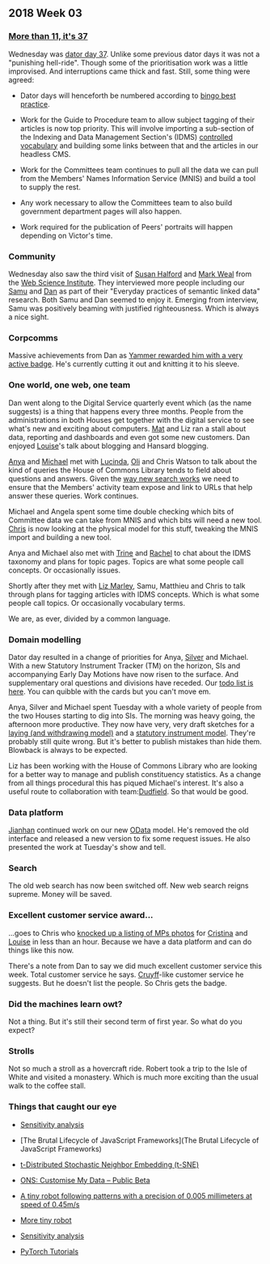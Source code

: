 ## 2018 Week 03

### [More than 11, it's 37](https://www.youtube.com/watch?v=u3ZvO4pcTHs)

Wednesday was [dator day 37](https://twitter.com/dasbarrett/status/953681955475869696). Unlike some previous dator days it was not a "punishing hell-ride". Though some of the prioritisation work was a little improvised. And interruptions came thick and fast. Still, some thing were agreed:

* Dator days will henceforth be numbered according to [bingo best practice](https://www.winkbingo.com/online-bingo/bingo-calls).

* Work for the Guide to Procedure team to allow subject tagging of their articles is now top priority. This will involve importing a sub-section of the Indexing and Data Management Section's (IDMS) [controlled vocabulary](http://www.data.parliament.uk/dataset/thesauri) and building some links between that and the articles in our headless CMS.

* Work for the Committees team continues to pull all the data we can pull from the Members' Names Information Service (MNIS) and build a tool to supply the rest.

* Any work necessary to allow the Committees team to also build government department pages will also happen.

* Work required for the publication of Peers' portraits will happen depending on Victor's time.

### Community

Wednesday also saw the third visit of [Susan Halford](https://www.southampton.ac.uk/socsci/about/staff/sjh3.page) and [Mark Weal](https://www.ecs.soton.ac.uk/people/mjw) from the [Web Science Institute](https://www.southampton.ac.uk/wsi/index.page). They interviewed more people including our [Samu](https://twitter.com/langsamu) and [Dan](https://twitter.com/dasbarrett) as part of their "Everyday practices of semantic linked data" research. Both Samu and Dan seemed to enjoy it. Emerging from interview, Samu was positively beaming with justified righteousness. Which is always a nice sight.

### Corpcomms

Massive achievements from Dan as [Yammer rewarded him with a very active badge](https://twitter.com/dasbarrett/status/954003466875228160). He's currently cutting it out and knitting it to his sleeve.

### One world, one web, one team

Dan went along to the Digital Service quarterly event which (as the name suggests) is a thing that happens every three months. People from the administrations in both Houses get together with the digital service to see what's new and exciting about computers. [Mat](https://twitter.com/matiasgermanico) and Liz ran a stall about data, reporting and dashboards and even got some new customers. Dan enjoyed [Louise](https://twitter.com/louduffs)'s talk about blogging and Hansard blogging.

[Anya](https://twitter.com/bitten_) and [Michael](https://twitter.com/fantasticlife) met with [Lucinda](https://twitter.com/LucindaMaer), [Oli](https://twitter.com/olihawkins) and Chris Watson to talk about the kind of queries the House of Commons Library tends to field about questions and answers. Given the [way new search works](http://smethur.st/posts/176135866) we need to ensure that the Members' activity team expose and link to URLs that help answer these queries. Work continues.

Michael and Angela spent some time double checking which bits of Committee data we can take from MNIS and which bits will need a new tool. [Chris](https://twitter.com/chrisalcockdev) is now looking at the physical model for this stuff, tweaking the MNIS import and building a new tool.

Anya and Michael also met with [Trine](https://twitter.com/stealthgeekuk) and [Rachel](https://twitter.com/rachel_ep) to chat about the IDMS taxonomy and plans for topic pages. Topics are what some people call concepts. Or occasionally issues.

Shortly after they met with [Liz Marley](https://twitter.com/greensideknits), Samu, Matthieu and Chris to talk through plans for tagging articles with IDMS concepts. Which is what some people call topics. Or occasionally vocabulary terms.

We are, as ever, divided by a common language.

### Domain modelling

Dator day resulted in a change of priorities for Anya, [Silver](https://twitter.com/silveroliver) and Michael. With a new Statutory Instrument Tracker (TM) on the horizon, SIs and accompanying Early Day Motions have now risen to the surface. And supplementary oral questions and divisions have receded. Our [todo list is here](https://trello.com/b/Z1nrm0Vr/parliament-ontology). You can quibble with the cards but you can't move em.

Anya, Silver and Michael spent Tuesday with a whole variety of people from the two Houses starting to dig into SIs. The morning was heavy going, the afternoon more productive. They now have very, very draft sketches for a [laying (and withdrawing model)](https://raw.githubusercontent.com/ukpds/ontologies/master/laying/laying.png) and a [statutory instrument model](https://raw.githubusercontent.com/ukpds/ontologies/master/statutory-instrument/statutory-instrument.png). They're probably still quite wrong. But it's better to publish mistakes than hide them. Blowback is always to be expected.

Liz has been working with the House of Commons Library who are looking for a better way to manage and publish constituency statistics. As a change from all things procedural this has piqued Michael's interest. It's also a useful route to collaboration with team:[Dudfield](https://twitter.com/mr_dudders). So that would be good.

### Data platform

[Jianhan](https://twitter.com/jianhanzhu) continued work on our new [OData](http://www.odata.org/) model. He's removed the old interface and released a new version to fix some request issues. He also presented the work at Tuesday's show and tell.

### Search

The old web search has now been switched off. New web search reigns supreme. Money will be saved.

### Excellent customer service award...

...goes to Chris who [knocked up a listing of MPs photos](https://twitter.com/chrisalcockdev/status/954334278707548160) for [Cristina](https://twitter.com/estrangeirada) and [Louise](https://twitter.com/LouiseVThompson) in less than an hour. Because we have a data platform and can do things like this now.

There's a note from Dan to say we did much excellent customer service this week. Total customer service he says. [Cruyff](https://en.wikipedia.org/wiki/Johan_Cruyff)-like customer service he suggests. But he doesn't list the people. So Chris gets the badge.

### Did the machines learn owt?

Not a thing. But it's still their second term of first year. So what do you expect?

### Strolls

Not so much a stroll as a hovercraft ride. Robert took a trip to the Isle of White and visited a monastery. Which is much more exciting than the usual walk to the coffee stall.

### Things that caught our eye

* [Sensitivity analysis](https://en.wikipedia.org/wiki/Sensitivity_analysis)

* [The Brutal Lifecycle of JavaScript Frameworks](The Brutal Lifecycle of JavaScript Frameworks)

* [t-Distributed Stochastic Neighbor Embedding (t-SNE)](https://lvdmaaten.github.io/tsne/)

* [ONS: Customise My Data – Public Beta](https://digitalblog.ons.gov.uk/2018/01/15/customise-my-data-public-beta)

* [A tiny robot following patterns with a precision of 0.005 millimeters at speed of 0.45m/s](https://www.youtube.com/watch?v=djxsE6zo_tc)

* [More tiny robot](https://spectrum.ieee.org/automaton/robotics/industrial-robots/harvard-millidelta-robot-is-tiny-and-scary-fast)

* [Sensitivity analysis](https://en.wikipedia.org/wiki/Sensitivity_analysis)

* [PyTorch Tutorials](http://pytorch.org/tutorials/index.html)
